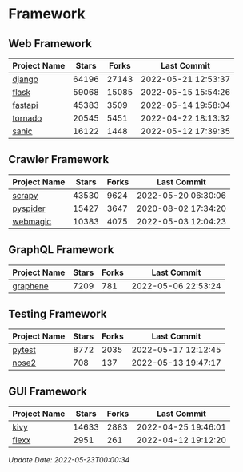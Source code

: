 # Framework

## Web Framework
| Project Name | Stars | Forks | Last Commit |
| ------------ | ----- | ----- | ----------- |
| [django](https://github.com/django/django) | 64196 | 27143 | 2022-05-21 12:53:37 |
| [flask](https://github.com/pallets/flask) | 59068 | 15085 | 2022-05-15 15:54:26 |
| [fastapi](https://github.com/tiangolo/fastapi) | 45383 | 3509 | 2022-05-14 19:58:04 |
| [tornado](https://github.com/tornadoweb/tornado) | 20545 | 5451 | 2022-04-22 18:13:32 |
| [sanic](https://github.com/sanic-org/sanic) | 16122 | 1448 | 2022-05-12 17:39:35 |

## Crawler Framework
| Project Name | Stars | Forks | Last Commit |
| ------------ | ----- | ----- | ----------- |
| [scrapy](https://github.com/scrapy/scrapy) | 43530 | 9624 | 2022-05-20 06:30:06 |
| [pyspider](https://github.com/binux/pyspider) | 15427 | 3647 | 2020-08-02 17:34:20 |
| [webmagic](https://github.com/code4craft/webmagic) | 10383 | 4075 | 2022-05-03 12:04:23 |

## GraphQL Framework
| Project Name | Stars | Forks | Last Commit |
| ------------ | ----- | ----- | ----------- |
| [graphene](https://github.com/graphql-python/graphene) | 7209 | 781 | 2022-05-06 22:53:24 |

## Testing Framework
| Project Name | Stars | Forks | Last Commit |
| ------------ | ----- | ----- | ----------- |
| [pytest](https://github.com/pytest-dev/pytest) | 8772 | 2035 | 2022-05-17 12:12:45 |
| [nose2](https://github.com/nose-devs/nose2) | 708 | 137 | 2022-05-13 19:47:17 |

## GUI Framework
| Project Name | Stars | Forks | Last Commit |
| ------------ | ----- | ----- | ----------- |
| [kivy](https://github.com/kivy/kivy) | 14633 | 2883 | 2022-04-25 19:46:01 |
| [flexx](https://github.com/flexxui/flexx) | 2951 | 261 | 2022-04-12 19:12:20 |

*Update Date: 2022-05-23T00:00:34*